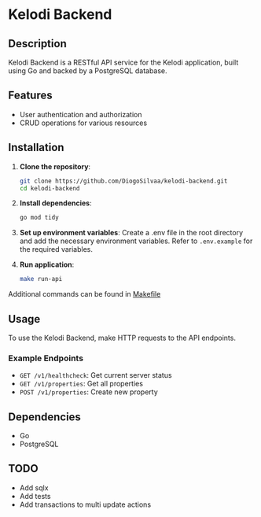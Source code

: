 # Kelodi Backend

## Description

Kelodi Backend is a RESTful API service for the Kelodi application, built using Go and backed by a PostgreSQL database.

## Features

- User authentication and authorization
- CRUD operations for various resources

## Installation

1. **Clone the repository**:

   ```sh
   git clone https://github.com/DiogoSilvaa/kelodi-backend.git
   cd kelodi-backend
   ```

2. **Install dependencies**:

   ```sh
   go mod tidy
   ```

3. **Set up environment variables**:
   Create a .env file in the root directory and add the necessary environment variables. Refer to `.env.example` for the required variables.

4. **Run application**:

   ```sh
   make run-api
   ```

Additional commands can be found in [Makefile](Makefile)

## Usage

To use the Kelodi Backend, make HTTP requests to the API endpoints.

### Example Endpoints

- `GET /v1/healthcheck`: Get current server status
- `GET /v1/properties`: Get all properties
- `POST /v1/properties`: Create new property

## Dependencies

- Go
- PostgreSQL

## TODO

- Add sqlx
- Add tests
- Add transactions to multi update actions
